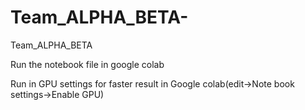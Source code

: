 # Team_ALPHA_BETA-
Team_ALPHA_BETA



Run the notebook file in google colab


Run in GPU settings for faster result in Google colab(edit->Note book settings->Enable GPU)

